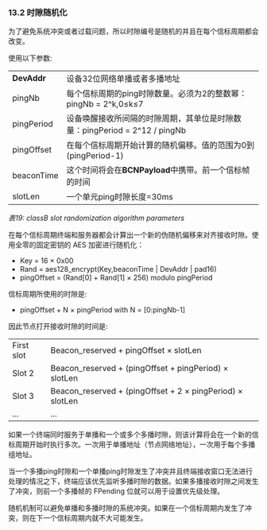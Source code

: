 
### 13.2 时隙随机化

为了避免系统冲突或者过载问题，所以时隙编号是随机的并且在每个信标周期都会改变。

使用以下参数:

<table>
   <tr>
      <td><b>DevAddr</b></td>
      <td>设备32位网络单播或者多播地址 </td>
   </tr>
   <tr>
      <td>pingNb</td>
      <td>每个信标周期的ping时隙数量。必须为2的整数幂：pingNb = 2^k,0≤k≤7 </td>
   </tr>
   <tr>
      <td>pingPeriod</td>
      <td>设备唤醒接收所间隔的时隙周期，其单位是时隙数量：pingPeriod = 2^12 / pingNb </td>
   </tr>
   <tr>
      <td>pingOffset</td>
      <td>在每个信标周期开始计算的随机偏移。值的范围为0到(pingPeriod-1) </td>
   </tr>
   <tr>
      <td>beaconTime</td>
      <td>这个时间将会在<b>BCNPayload</b>中携带。前一个信标帧的时间 </td>
   </tr>
   <tr>
      <td>slotLen</td>
      <td>一个单元ping时隙长度=30ms</td>
   </tr>
</table>

*表19: classB slot randomization algorithm parameters*

在每个信标周期终端和服务器都会计算出一个新的伪随机偏移来对齐接收时隙。使用全零的固定密钥的 AES 加密进行随机化：

- Key = 16 × 0x00
- Rand = aes128_encrypt(Key,beaconTime | DevAddr | pad16)
- pingOffset = (Rand[0] + Rand[1] × 256) modulo pingPeriod

信标周期所使用的时隙是:

- pingOffset + N × pingPeriod with N = [0:pingNb-1]

因此节点打开接收时隙的时间是:

<table>
   <tr>
      <td>First slot</td>
      <td>Beacon_reserved + pingOffset × slotLen</td>
   </tr>
   <tr>
      <td>Slot 2</td>
      <td>Beacon_reserved + (pingOffset + pingPeriod) × slotLen</td>
   </tr>
   <tr>
      <td>Slot 3</td>
      <td>Beacon_reserved + (pingOffset + 2 × pingPeriod) × slotLen</td>
   </tr>
   <tr>
      <td>...</td>
      <td>...</td>
   </tr>
</table>

如果一个终端同时服务于单播和一个或多个多播时隙，则该计算将会在一个新的信标周期开始时执行多次。一次用于单播地址（节点网络地址），一次用于每个多播组地址。

当一个多播ping时隙和一个单播ping时隙发生了冲突并且终端接收窗口无法进行处理的情况之下，终端应该优先监听多播时隙的数据。如果多播接收时隙之间发生了冲突，则前一个多播帧的 FPending 位就可以用于设置优先级处理。

随机机制可以避免单播和多播时隙的系统冲突。如果在一个信标周期内发生了冲突，则在下一个信标周期内就不大可能发生。


